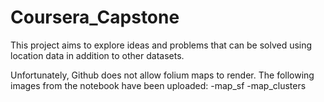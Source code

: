 # Coursera_Capstone
This project aims to explore ideas and problems that can be solved using location data in addition to other datasets.

Unfortunately, Github does not allow folium maps to render. 
The following images from the notebook have been uploaded: 
-map_sf 
-map_clusters
